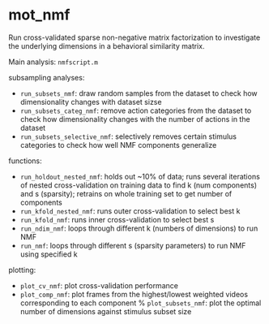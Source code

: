 # mot_nmf
Run cross-validated sparse non-negative matrix factorization to investigate the underlying dimensions in a behavioral similarity matrix.

Main analysis: `nmfscript.m`

subsampling analyses:

* `run_subsets_nmf`: draw random samples from the dataset to check how dimensionality changes with dataset sizse
* `run_subsets_categ_nmf`: remove action categories from the dataset to check how dimensionality changes with the number of actions in the dataset
* `run_subsets_selective_nmf`: selectively removes certain stimulus categories to check how well NMF components generalize 

functions:

* `run_holdout_nested_nmf`: holds out ~10% of data; runs several iterations of nested cross-validation on training data to find k (num components) and s (sparsity); retrains on whole training set to get number of components
* `run_kfold_nested_nmf`: runs outer cross-validation to select best k
* `run_kfold_nmf`: runs inner cross-validation to select best s
* `run_ndim_nmf`: loops through different k (numbers of dimensions) to run NMF
* `run_nmf`: loops through different s (sparsity parameters) to run NMF using specified k

plotting:  

* `plot_cv_nmf`: plot cross-validation performance
* `plot_comp_nmf`: plot frames from the highest/lowest weighted videos corresponding to each component
% `plot_subsets_nmf`: plot the optimal number of dimensions against stimulus subset size
